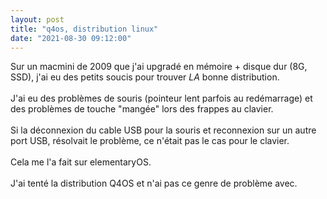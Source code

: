 ```yaml
---
layout: post
title: "q4os, distribution linux"
date: "2021-08-30 09:12:00"
---
```

Sur un macmini de 2009 que j'ai upgradé en mémoire + disque dur (8G, SSD), j'ai eu des petits soucis pour trouver *LA* bonne distribution.<br/><br/> J'ai eu des problèmes de souris (pointeur lent parfois au redémarrage) et des problèmes de touche "mangée" lors des frappes au clavier.<br/><br/> Si la déconnexion du cable USB pour la souris et reconnexion sur un autre port USB, résolvait le problème, ce n'était pas le cas pour le clavier.<br/><br/> Cela me l'a fait sur elementaryOS.<br/><br/> J'ai tenté la distribution Q4OS et n'ai pas ce genre de problème avec.<br/><br/>
